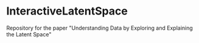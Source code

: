 # InteractiveLatentSpace

Repository for the paper "Understanding Data by Exploring and Explaining the Latent Space"
